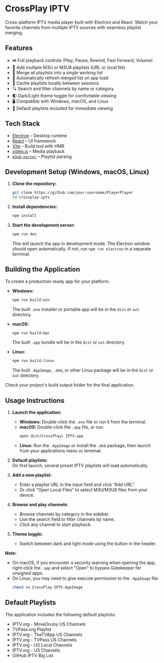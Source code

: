 # CrossPlay IPTV

Cross-platform IPTV media player built with Electron and React. Watch your favorite channels from multiple IPTV sources with seamless playlist merging.

## Features

- ⏯️ Full playback controls (Play, Pause, Rewind, Fast Forward, Volume)
- 📂 Add multiple M3U or M3U8 playlists (URL or local file)
- 🧠 Merge all playlists into a single working list
- 🔄 Automatically refresh merged list on app load
- 💾 Cache playlists locally between sessions
- 🔍 Search and filter channels by name or category
- 🌓 Dark/Light theme toggle for comfortable viewing
- 🖥️ Compatible with Windows, macOS, and Linux
- 🚀 Default playlists included for immediate viewing

## Tech Stack

- [Electron](https://www.electronjs.org/) – Desktop runtime
- [React](https://reactjs.org/) – UI framework
- [Vite](https://vitejs.dev/) – Build tool with HMR
- [video.js](https://videojs.com/) – Media playback
- [`m3u8-parser`](https://github.com/videojs/m3u8-parser) – Playlist parsing

## Development Setup (Windows, macOS, Linux)

1. **Clone the repository:**
   ```bash
   git clone https://github.com/your-username/PlayerPlayer
   cd crossplay-iptv
   ```

2. **Install dependencies:**
   ```bash
   npm install
   ```

3. **Start the development server:**
   ```bash
   npm run dev
   ```
   This will launch the app in development mode. The Electron window should open automatically. If not, run `npm run electron` in a separate terminal.

## Building the Application

To create a production-ready app for your platform:

- **Windows:**
  ```bash
  npm run build:win
  ```
  The built `.exe` installer or portable app will be in the `dist` or `out` directory.

- **macOS:**
  ```bash
  npm run build:mac
  ```
  The built `.app` bundle will be in the `dist` or `out` directory.

- **Linux:**
  ```bash
  npm run build:linux
  ```
  The built `.AppImage`, `.deb`, or other Linux package will be in the `dist` or `out` directory.

Check your project's build output folder for the final application.

## Usage Instructions

1. **Launch the application:**  
   - **Windows:** Double-click the `.exe` file or run it from the terminal.
   - **macOS:** Double-click the `.app` file, or run:
     ```bash
     open dist/CrossPlay\ IPTV.app
     ```
   - **Linux:** Run the `.AppImage` or install the `.deb` package, then launch from your applications menu or terminal.

2. **Default playlists:**  
   On first launch, several preset IPTV playlists will load automatically.

3. **Add a new playlist:**  
   - Enter a playlist URL in the input field and click "Add URL".
   - Or click "Open Local Files" to select M3U/M3U8 files from your device.

4. **Browse and play channels:**  
   - Browse channels by category in the sidebar.
   - Use the search field to filter channels by name.
   - Click any channel to start playback.

5. **Theme toggle:**  
   - Switch between dark and light mode using the button in the header.

**Note:**  
- On macOS, if you encounter a security warning when opening the app, right-click the `.app` and select "Open" to bypass Gatekeeper for unsigned apps.
- On Linux, you may need to give execute permission to the `.AppImage` file:
  ```bash
  chmod +x CrossPlay-IPTV.AppImage
  ```

## Default Playlists

The application includes the following default playlists:
- IPTV.org - MoveOnJoy US Channels
- TVPass.org Playlist
- IPTV.org - TheTVApp US Channels
- IPTV.org - TVPass US Channels
- IPTV.org - US Local Channels
- IPTV.org - US Channels
- GitHub IPTV Big List

